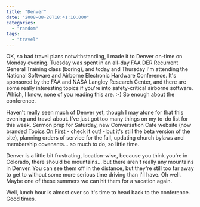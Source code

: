 ```yaml
---
title: "Denver"
date: "2008-08-20T18:41:10.000"
categories: 
  - "random"
tags: 
  - "travel"
---
```


OK, so bad travel plans notwithstanding, I made it to Denver on-time on Monday evening. Tuesday was spent in an all-day FAA DER Recurrent General Training class (boring), and today and Thursday I'm attending the National Software and Airborne Electronic Hardware Conference. It's sponsored by the FAA and NASA Langley Research Center, and there are some really interesting topics if you're into safety-critical airborne software. Which, I know, none of you reading this are. :-) So enough about the conference.

Haven't really seen much of Denver yet, though I may atone for that this evening and travel about. I've just got too many things on my to-do list for this week. Sermon prep for Saturday, new Conversation Cafe website (now branded [Topics On First](http://www.topicsonfirst.org) - check it out! - but it's still the beta version of the site), planning orders of service for the fall, updating church bylaws and membership covenants... so much to do, so little time.

Denver is a little bit frustrating, location-wise, because you think you're in Colorado, there should be mountains... but there aren't really any mountains in Denver. You can see them off in the distance, but they're still too far away to get to without some more serious time driving than I'll have. Oh well. Maybe one of these summers we can hit them for a vacation again.

Well, lunch hour is almost over so it's time to head back to the conference. Good times.
